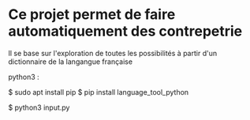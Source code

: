 # Ce projet permet de faire automatiquement des contrepetrie

Il se base sur l'exploration de toutes les possibilités à partir d'un dictionnaire de la langangue française 

python3 : 

$ sudo apt install pip
$ pip install language_tool_python

$ python3 input.py
